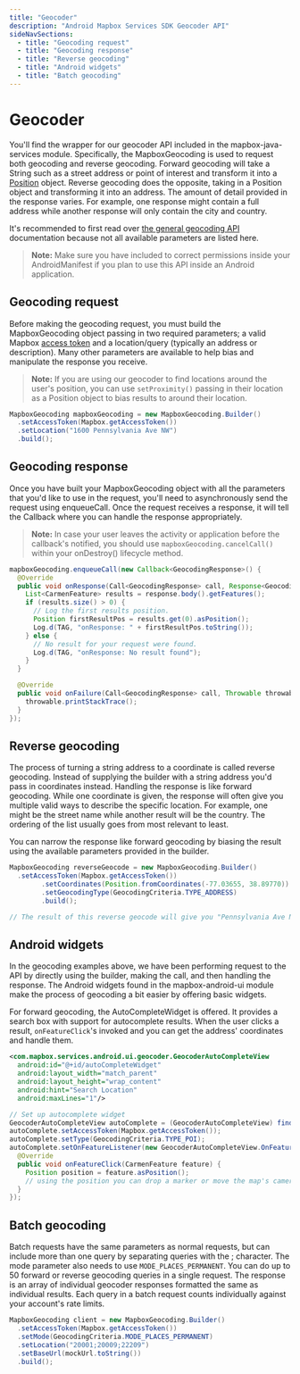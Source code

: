 ```yaml
---
title: "Geocoder"
description: "Android Mapbox Services SDK Geocoder API"
sideNavSections:
  - title: "Geocoding request"
  - title: "Geocoding response"
  - title: "Reverse geocoding"
  - title: "Android widgets"
  - title: "Batch geocoding"
---
```

# Geocoder

You'll find the wrapper for our geocoder API included in the mapbox-java-services module. Specifically, the MapboxGeocoding is used to request both geocoding and reverse geocoding. Forward geocoding will take a String such as a street address or point of interest and transform it into a [Position](#position-and-point-objects) object. Reverse geocoding does the opposite, taking in a Position object and transforming it into an address. The amount of detail provided in the response varies. For example, one response might contain a full address while another response will only contain the city and country.

It's recommended to first read over [the general geocoding API](https://www.mapbox.com/api-documentation/#geocoding) documentation because not all available parameters are listed here.

> **Note:** Make sure you have included to correct permissions inside your AndroidManifest if you plan to use this API inside an Android application.

## Geocoding request

Before making the geocoding request, you must build the MapboxGeocoding object passing in two required parameters; a valid Mapbox [access token](#access-token) and a location/query (typically an address or description). Many other parameters are available to help bias and manipulate the response you receive.

> **Note:** If you are using our geocoder to find locations around the user's position, you can use `setProximity()` passing in their location as a Position object to bias results to around their location.

```java
MapboxGeocoding mapboxGeocoding = new MapboxGeocoding.Builder()
  .setAccessToken(Mapbox.getAccessToken())
  .setLocation("1600 Pennsylvania Ave NW")
  .build();

```

## Geocoding response

Once you have built your MapboxGeocoding object with all the parameters that you'd like to use in the request, you'll need to asynchronously send the request using enqueueCall. Once the request receives a response, it will tell the Callback where you can handle the response appropriately.

> **Note:** In case your user leaves the activity or application before the callback's notified, you should use `mapboxGeocoding.cancelCall()` within your onDestroy() lifecycle method.

```java
mapboxGeocoding.enqueueCall(new Callback<GeocodingResponse>() {
  @Override
  public void onResponse(Call<GeocodingResponse> call, Response<GeocodingResponse> response) {
    List<CarmenFeature> results = response.body().getFeatures();
    if (results.size() > 0) {
      // Log the first results position.
      Position firstResultPos = results.get(0).asPosition();
      Log.d(TAG, "onResponse: " + firstResultPos.toString());
    } else {
      // No result for your request were found.
      Log.d(TAG, "onResponse: No result found");
    }
  }

  @Override
  public void onFailure(Call<GeocodingResponse> call, Throwable throwable) {
    throwable.printStackTrace();
  }
});
```

## Reverse geocoding

The process of turning a string address to a coordinate is called reverse geocoding. Instead of supplying the builder with a string address you'd pass in coordinates instead. Handling the response is like forward geocoding. While one coordinate is given, the response will often give you multiple valid ways to describe the specific location. For example, one might be the street name while another result will be the country. The ordering of the list usually goes from most relevant to least.

You can narrow the response like forward geocoding by biasing the result using the available parameters provided in the builder.

```java
MapboxGeocoding reverseGeocode = new MapboxGeocoding.Builder()
  .setAccessToken(Mapbox.getAccessToken())
        .setCoordinates(Position.fromCoordinates(-77.03655, 38.89770))
        .setGeocodingType(GeocodingCriteria.TYPE_ADDRESS)
        .build();

// The result of this reverse geocode will give you "Pennsylvania Ave NW"
```
## Android widgets

In the geocoding examples above, we have been performing request to the API by directly using the builder, making the call, and then handling the response. The Android widgets found in the mapbox-android-ui module make the process of geocoding a bit easier by offering basic widgets.

For forward geocoding, the AutoCompleteWidget is offered. It provides a search box with support for autocomplete results. When the user clicks a result, `onFeatureClick`'s invoked and you can get the address' coordinates and handle them.

<!-- TODO link Example -->
```xml
<com.mapbox.services.android.ui.geocoder.GeocoderAutoCompleteView
  android:id="@+id/autoCompleteWidget"
  android:layout_width="match_parent"
  android:layout_height="wrap_content"
  android:hint="Search Location"
  android:maxLines="1"/>
```

```java
// Set up autocomplete widget
GeocoderAutoCompleteView autoComplete = (GeocoderAutoCompleteView) findViewById(R.id.autoCompleteWidget);
autoComplete.setAccessToken(Mapbox.getAccessToken());
autoComplete.setType(GeocodingCriteria.TYPE_POI);
autoComplete.setOnFeatureListener(new GeocoderAutoCompleteView.OnFeatureListener() {
  @Override
  public void onFeatureClick(CarmenFeature feature) {
    Position position = feature.asPosition();
    // using the position you can drop a marker or move the map's camera.
  }
});
```

## Batch geocoding

<!-- enterprise -->

Batch requests have the same parameters as normal requests, but can include more than one query by separating queries with the ; character. The mode parameter also needs to use `MODE_PLACES_PERMANENT`. You can do up to 50 forward or reverse geocoding queries in a single request. The response is an array of individual geocoder responses formatted the same as individual results. Each query in a batch request counts individually against your account's rate limits.

```java
MapboxGeocoding client = new MapboxGeocoding.Builder()
  .setAccessToken(Mapbox.getAccessToken())
  .setMode(GeocodingCriteria.MODE_PLACES_PERMANENT)
  .setLocation("20001;20009;22209")
  .setBaseUrl(mockUrl.toString())
  .build();
```
